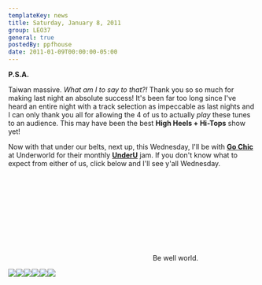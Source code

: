 ```yaml
---
templateKey: news
title: Saturday, January 8, 2011
group: LEO37
general: true
postedBy: ppfhouse
date: 2011-01-09T00:00:00-05:00
---
```

**P.S.A.**

Taiwan massive. *What am I to say to that?!* Thank you so so much for making last night an absolute success! It's been far too long since I've heard an entire night with a track selection as impeccable as last nights and I can only thank you all for allowing the 4 of us to actually *play* these tunes to an audience. This may have been the best **High Heels + Hi-Tops** show yet!

Now with that under our belts, next up, this Wednesday, I'll be with [**Go Chic**](http://gochic.bandcamp.com) at Underworld for their monthly [**UnderU**](http://www.facebook.com/#!/event.php?eid=181615885189926) jam. If you don't know what to expect from either of us, click below and I'll see y'all Wednesday.

 <object height="175" width="290"> <param name="movie" value="http://www.youtube.com/v/v4OhRiikN4Y"></param> <param name="allowFullScreen" value="true"></param> <param name="allowscriptaccess" value="always"></param> <param name="wmode" value="transparent"></param> <embed allowfullscreen="true" allowscriptaccess="always" height="175" src="http://www.youtube.com/v/v4OhRiikN4Y" type="application/x-shockwave-flash" width="290" wmode="transparent"></embed> </object>Be well world.

[![](http://www.ppfhouse.com/myspaceimages/tw1.jpg)](http://www.twitter.com/ppfhouse)[![](http://www.ppfhouse.com/myspaceimages/fb1.jpg)](http://www.facebook.com/ppfhouse)[![](http://www.ppfhouse.com/myspaceimages/tb1.jpg)](http://leo37.tumblr.com)[![](http://www.ppfhouse.com/myspaceimages/sc1.jpg)](http://www.soundcloud.com/leothreeseven)[![](http://www.ppfhouse.com/myspaceimages/yt1.jpg)](http://www.youtube.com/ppfhouse)[![](http://www.ppfhouse.com/myspaceimages/bc1.jpg)  ](http://ppfhouse.bandcamp.com)